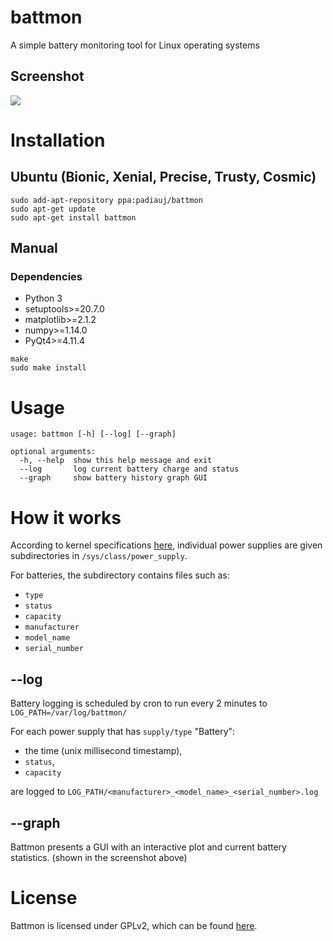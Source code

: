 # battmon
A simple battery monitoring tool for Linux operating systems

## Screenshot
![](http://i.imgur.com/om1NFQn.png)

# Installation
## Ubuntu (Bionic, Xenial, Precise, Trusty, Cosmic) 
```
sudo add-apt-repository ppa:padiauj/battmon
sudo apt-get update
sudo apt-get install battmon
```


## Manual 

### Dependencies 
* Python 3
* setuptools>=20.7.0
* matplotlib>=2.1.2
* numpy>=1.14.0
* PyQt4>=4.11.4

```
make 
sudo make install 
```

# Usage
```
usage: battmon [-h] [--log] [--graph]

optional arguments:
  -h, --help  show this help message and exit
  --log       log current battery charge and status
  --graph     show battery history graph GUI
```

# How it works 
According to kernel specifications [here]( https://www.kernel.org/doc/Documentation/ABI/testing/sysfs-class-power), individual power supplies are given subdirectories in `/sys/class/power_supply`. 

For batteries, the subdirectory contains files such as:
* `type`
* `status`
* `capacity`
* `manufacturer`
* `model_name`
* `serial_number`

## --log
Battery logging is scheduled by cron to run every 2 minutes to `LOG_PATH=/var/log/battmon/`

For each power supply that has `supply/type` "Battery": 
* the time (unix millisecond timestamp), 
* `status`, 
* `capacity` 

are logged to `LOG_PATH/<manufacturer>_<model_name>_<serial_number>.log`

## --graph
Battmon presents a GUI with an interactive plot and current battery statistics. (shown in the screenshot above)

# License
Battmon is licensed under GPLv2, which can be found [here](https://www.gnu.org/licenses/old-licenses/gpl-2.0.en.html). 

